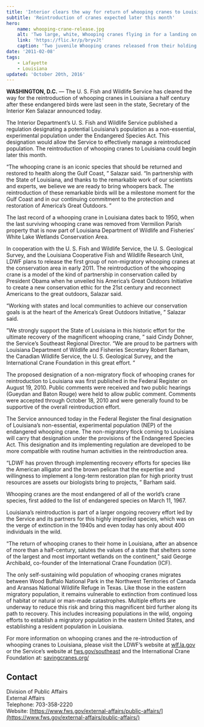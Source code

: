 ```yaml
---
title: 'Interior clears the way for return of whooping cranes to Louisiana'
subtitle: 'Reintroduction of cranes expected later this month'
hero:
    name: whooping-crane-release.jpg
    alt: 'Two large, white, Whooping cranes flying in for a landing on a small pond.'
    link: 'https://flic.kr/p/bryvJt'
    caption: 'Two juvenile Whooping cranes released from their holding pen fly around on Wheeler National Wildlife Refuge, Decatur, AL. Photo by Bill Gates, USFWS.'
date: '2011-02-08'
tags:
    - Lafayette
    - Louisiana
updated: 'October 20th, 2016'
---
```


**WASHINGTON, D.C.** — The U. S. Fish and Wildlife Service has cleared the way for the reintroduction of whooping cranes in Louisiana a half century after these endangered birds were last seen in the state, Secretary of the Interior Ken Salazar announced today.

The Interior Department’s U. S. Fish and Wildlife Service published a regulation designating a potential Louisiana’s population as a non-essential, experimental population under the Endangered Species Act. This designation would allow the Service to effectively manage a reintroduced population. The reintroduction of whooping cranes to Louisiana could begin later this month.  

“The whooping crane is an iconic species that should be returned and restored to health along the Gulf Coast, ” Salazar said. “In partnership with the State of Louisiana, and thanks to the remarkable work of our scientists and experts, we believe we are ready to bring whoopers back. The reintroduction of these remarkable birds will be a milestone moment for the Gulf Coast and in our continuing commitment to the protection and restoration of America’s Great Outdoors. ”  

The last record of a whooping crane in Louisiana dates back to 1950, when the last surviving whooping crane was removed from Vermilion Parish property that is now part of Louisiana Department of Wildlife and Fisheries’ White Lake Wetlands Conservation Area.  

In cooperation with the U. S. Fish and Wildlife Service, the U. S. Geological Survey, and the Louisiana Cooperative Fish and Wildlife Research Unit, LDWF plans to release the first group of non-migratory whooping cranes at the conservation area in early 2011\.  The reintroduction of the whooping crane is a model of the kind of partnership in conservation called by President Obama when he unveiled his America’s Great Outdoors Initiative to create a new conservation ethic for the 21st century and reconnect Americans to the great outdoors, Salazar said.  

“Working with states and local communities to achieve our conservation goals is at the heart of the America’s Great Outdoors Initiative, ” Salazar said.  

”We strongly support the State of Louisiana in this historic effort for the ultimate recovery of the magnificent whooping crane, ” said Cindy Dohner, the Service’s Southeast Regional Director. “We are proud to be partners with Louisiana Department of Wildlife and Fisheries Secretary Robert Barham, the Canadian Wildlife Service, the U. S. Geological Survey, and the International Crane Foundation in this great effort. ”  

The proposed designation of a non-migratory flock of whooping cranes for reintroduction to Louisiana was first published in the Federal Register on August 19, 2010\. Public comments were received and two public hearings (Gueydan and Baton Rouge) were held to allow public comment. Comments were accepted through October 18, 2010 and were generally found to be supportive of the overall reintroduction effort.  

The Service announced today in the Federal Register the final designation of Louisiana’s non-essential, experimental population (NEP) of the endangered whooping crane. The non-migratory flock coming to Louisiana will carry that designation under the provisions of the Endangered Species Act. This designation and its implementing regulation are developed to be more compatible with routine human activities in the reintroduction area.  

“LDWF has proven through implementing recovery efforts for species like the American alligator and the brown pelican that the expertise and willingness to implement a long-term restoration plan for high priority trust resources are assets our biologists bring to projects, ” Barham said.  

Whooping cranes are the most endangered of all of the world’s crane species, first added to the list of endangered species on March 11, 1967.  

Louisiana’s reintroduction is part of a larger ongoing recovery effort led by the Service and its partners for this highly imperiled species, which was on the verge of extinction in the 1940s and even today has only about 400 individuals in the wild.  

“The return of whooping cranes to their home in Louisiana, after an absence of more than a half-century, salutes the values of a state that shelters some of the largest and most important wetlands on the continent," said George Archibald, co-founder of the International Crane Foundation (ICF).  

The only self-sustaining wild population of whooping cranes migrates between Wood Buffalo National Park in the Northwest Territories of Canada and Aransas National Wildlife Refuge in Texas. Like those in the eastern migratory population, it remains vulnerable to extinction from continued loss of habitat or natural or man-made catastrophes. Multiple efforts are underway to reduce this risk and bring this magnificent bird further along its path to recovery. This includes increasing populations in the wild, ongoing efforts to establish a migratory population in the eastern United States, and establishing a resident population in Louisiana.  

For more information on whooping cranes and the re-introduction of whooping cranes to Louisiana, please visit the LDWF’s website at [wlf.la.gov](http://www.wlf.la.gov) or the Service’s website at [fws.gov/southeast](http://www.fws.gov/southeast) and the International Crane Foundation at: [savingcranes.org/](http://www.savingcranes.org/)

## Contact

Division of Public Affairs  
External Affairs  
Telephone: 703-358-2220  
Website: [https://www.fws.gov/external-affairs/public-affairs/](https://www.fws.gov/external-affairs/public-affairs/)
